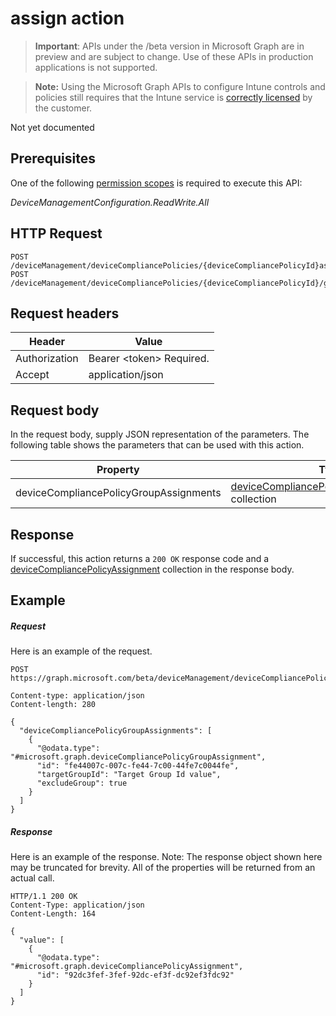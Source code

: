 ﻿# assign action

> **Important**: APIs under the /beta version in Microsoft Graph are in preview and are subject to change. Use of these APIs in production applications is not supported.

> **Note:** Using the Microsoft Graph APIs to configure Intune controls and policies still requires that the Intune service is [correctly licensed](https://go.microsoft.com/fwlink/?linkid=839381) by the customer.

Not yet documented
## Prerequisites
One of the following [permission scopes](https://developer.microsoft.com/en-us/graph/docs/authorization/permission_scopes) is required to execute this API:

*DeviceManagementConfiguration.ReadWrite.All*
## HTTP Request
<!-- {
  "blockType": "ignored"
}
-->
```http
POST /deviceManagement/deviceCompliancePolicies/{deviceCompliancePolicyId}assign
POST /deviceManagement/deviceCompliancePolicies/{deviceCompliancePolicyId}/groupAssignments/{deviceCompliancePolicyGroupAssignmentId}/deviceCompliancePolicy/assign
```

## Request headers
|Header|Value|
|---|---|
|Authorization|Bearer &lt;token&gt; Required.|
|Accept|application/json|

## Request body
In the request body, supply JSON representation of the parameters.
The following table shows the parameters that can be used with this action.

|Property|Type|Description|
|---|---|---|
|deviceCompliancePolicyGroupAssignments|[deviceCompliancePolicyGroupAssignment](../resources/intune_deviceconfig_devicecompliancepolicygroupassignment.md) collection|Not yet documented|



## Response
If successful, this action returns a `200 OK` response code and a [deviceCompliancePolicyAssignment](../resources/intune_deviceconfig_devicecompliancepolicyassignment.md) collection in the response body.

## Example

##### Request

Here is an example of the request.
```http
POST https://graph.microsoft.com/beta/deviceManagement/deviceCompliancePolicies/{deviceCompliancePolicyId}assign

Content-type: application/json
Content-length: 280

{
  "deviceCompliancePolicyGroupAssignments": [
    {
      "@odata.type": "#microsoft.graph.deviceCompliancePolicyGroupAssignment",
      "id": "fe44007c-007c-fe44-7c00-44fe7c0044fe",
      "targetGroupId": "Target Group Id value",
      "excludeGroup": true
    }
  ]
}
```

##### Response

Here is an example of the response. Note: The response object shown here may be truncated for brevity. All of the properties will be returned from an actual call.
```http
HTTP/1.1 200 OK
Content-Type: application/json
Content-Length: 164

{
  "value": [
    {
      "@odata.type": "#microsoft.graph.deviceCompliancePolicyAssignment",
      "id": "92dc3fef-3fef-92dc-ef3f-dc92ef3fdc92"
    }
  ]
}
```



